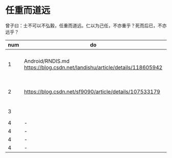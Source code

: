 # 任重而道远

曾子曰：士不可以不弘毅，任重而道远。仁以为己任，不亦重乎？死而后已，不亦远乎？

| num | do  | desc |
| --- | --- | --- |
| 1 | Android/RNDIS.md https://blog.csdn.net/landishu/article/details/118605942 | Android 系统上如何用作rndis_host |
| 2 | 			https://blog.csdn.net/sf9090/article/details/107533179	| RTU 和 DTU 框架设计 |
| 3 |			| rtsp rtmp HLS	|
| 4 |		-	| 	-	|
| 4 |		-	| 	-	|
| 4 |		-	| 	-	|
| 4 |		-	| 	-	|
